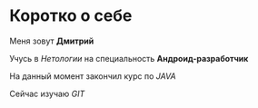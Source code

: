 # Коротко о себе
Меня зовут **Дмитрий**

Учусь в _Нетологии_ на специальность **Андроид-разработчик**

На данный момент закончил курс по _JAVA_

Сейчас изучаю _GIT_